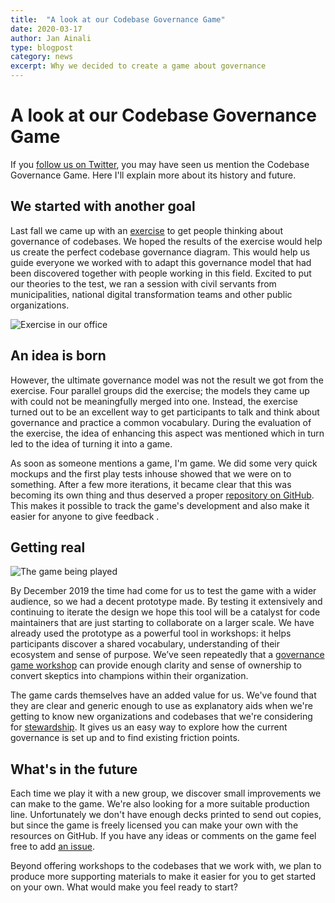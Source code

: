 ```yaml
---
title:  "A look at our Codebase Governance Game"
date: 2020-03-17
author: Jan Ainali
type: blogpost
category: news
excerpt: Why we decided to create a game about governance
---
```


# A look at our Codebase Governance Game

If you [follow us on Twitter](https://twitter.com/publiccodenet/), you may have seen us mention the Codebase Governance Game. Here I'll explain more about its history and future.

## We started with another goal

Last fall we came up with an [exercise](https://about.publiccode.net/activities/workshops/governance-exercise.html) to get people thinking about governance of codebases. We hoped the results of the exercise would help us create the perfect codebase governance diagram. This would help us guide everyone we worked with to adapt this governance model that had been discovered together with people working in this field. Excited to put our theories to the test, we ran a session with civil servants from municipalities, national digital transformation teams and other public organizations.

![Exercise in our office]({{site.url}}/assets/governance-exercise.jpg)

## An idea is born

However, the ultimate governance model was not the result we got from the exercise. Four parallel groups did the exercise; the models they came up with could not be meaningfully merged into one. Instead, the exercise turned out to be an excellent way to get participants to talk and think about governance and practice a common vocabulary. During the evaluation of the exercise, the idea of enhancing this aspect was mentioned which in turn led to the idea of turning it into a game.

As soon as someone mentions a game, I'm game. We did some very quick mockups and the first play tests inhouse showed that we were on to something. After a few more iterations, it became clear that this was becoming its own thing and thus deserved a proper [repository on GitHub](https://github.com/publiccodenet/governance-game). This makes it possible to track the game's development and also make it easier for anyone to give feedback .

## Getting real

![The game being played]({{site.url}}/assets/game-play.jpg)

By December 2019 the time had come for us to test the game with a wider audience, so we had a decent prototype made. By testing it extensively and continuing to iterate the design we hope this tool will be a catalyst for code maintainers that are just starting to collaborate on a larger scale. We have already used the prototype as a powerful tool in workshops: it helps participants discover a shared vocabulary, understanding of their ecosystem and sense of purpose. We’ve seen repeatedly that a [governance game workshop](https://about.publiccode.net/activities/workshops/governance-game/) can provide enough clarity and sense of ownership to convert skeptics into champions within their organization.

The game cards themselves have an added value for us. We've found that they are clear and generic enough to use as explanatory aids when we're getting to know new organizations and codebases that we're considering for [stewardship](https://about.publiccode.net/activities/codebase-stewardship/). It gives us an easy way to explore how the current governance is set up and to find existing friction points.

## What's in the future

 Each time we play it with a new group, we discover small improvements we can make to the game. We're also looking for a more suitable production line. Unfortunately we don't have enough decks printed to send out copies, but since the game is freely licensed you can make your own with the resources on GitHub. If you have any ideas or comments on the game feel free to add [an issue](https://github.com/publiccodenet/governance-game/issues/new).

Beyond offering workshops to the codebases that we work with, we plan to produce more supporting materials to make it easier for you to get started on your own. What would make you feel ready to start?
